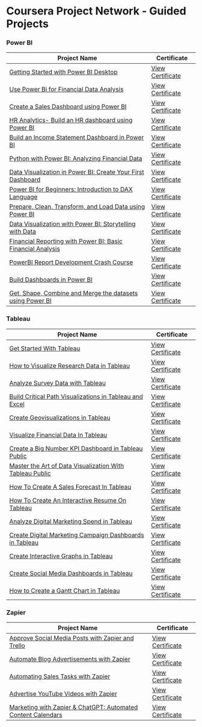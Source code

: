 # Coursera Project Network - Guided Projects

### Power BI

| Project Name                                                | Certificate                                               |
|------------------------------------------------------------|-----------------------------------------------------------|
| [Getting Started with Power BI Desktop](https://www.coursera.org/projects/power-bi-desktop) | [View Certificate](https://coursera.org/share/c8e16eba6e795e3361faa83b90c33db6) |
| [Use Power Bi for Financial Data Analysis](https://www.coursera.org/projects/use-power-bi-for-financial-data-analysis-project) | [View Certificate](https://coursera.org/share/62e46d9290f811a88f3dd8a00200237e) |
| [Create a Sales Dashboard using Power BI](https://www.coursera.org/projects/create-sales-dashboard-using-power-bi) | [View Certificate](https://coursera.org/share/96bee138ec98dd7fae29c140cc02f1d5) |
| [HR Analytics- Build an HR dashboard using Power BI](https://www.coursera.org/projects/hr-analytics-build-hr-dashboard-using-power-bi) | [View Certificate](https://coursera.org/share/a365739d0558f90d493d2a3c43105a2a) |
| [Build an Income Statement Dashboard in Power BI](https://www.coursera.org/projects/build-an-income-statement-dashboard-in-power-bi) | [View Certificate]() |
| [Python with Power BI: Analyzing Financial Data](https://www.coursera.org/projects/python-with-power-bi-analyzing-financial-data) | [View Certificate]() |
| [Data Visualization in Power BI: Create Your First Dashboard](https://www.coursera.org/projects/data-visualization-in-power-bi-create-your-first-dashboard) | [View Certificate]() |
| [Power BI for Beginners: Introduction to DAX Language](https://www.coursera.org/projects/powerbi-for-beginners-introduction-to-dax-language) | [View Certificate]() |
| [Prepare, Clean, Transform, and Load Data using Power BI](https://www.coursera.org/projects/prepare-clean-transform-and-load-data-using-powerbi) | [View Certificate]() |
| [Data Visualization with Power BI: Storytelling with Data](https://www.coursera.org/projects/data-visualization-with-power-bi-storytelling-with-data) | [View Certificate]() |
| [Financial Reporting with Power BI: Basic Financial Analysis](https://www.coursera.org/projects/financial-reporting-with-power-bi-financial-analysis) | [View Certificate]() |
| [PowerBI Report Development Crash Course](https://www.coursera.org/projects/powerbi-report-development-crash-course-wdnos) | [View Certificate]() |
| [Build Dashboards in Power BI](https://www.coursera.org/projects/build-dashboards-power-bi) | [View Certificate]() |
| [Get, Shape, Combine and Merge the datasets using Power BI](https://www.coursera.org/projects/get-shape-combine-and-merge-the-datasets-using-power-bi) | [View Certificate]() |

### Tableau

| Project Name | Certificate |
|--------------|-------------|
| [Get Started With Tableau](https://www.coursera.org/projects/get-started-tableau) | [View Certificate]() |
| [How to Visualize Research Data in Tableau](https://www.coursera.org/projects/how-visualize-research-data-tableau) | [View Certificate]() |
| [Analyze Survey Data with Tableau](https://www.coursera.org/projects/analyze-survey-data-tableau) | [View Certificate]() |
| [Build Critical Path Visualizations in Tableau and Excel](https://www.coursera.org/projects/build-critical-path-visualizations-tableau-and-excel) | [View Certificate]() |
| [Create Geovisualizations in Tableau](https://www.coursera.org/projects/create-geovisualizations-tableau) | [View Certificate]() |
| [Visualize Financial Data In Tableau](https://www.coursera.org/projects/visualize-financial-data-tableau) | [View Certificate]() |
| [Create a Big Number KPI Dashboard in Tableau Public](https://www.coursera.org/projects/create-big-number-kpi-dashboard-tableau-public) | [View Certificate]() |
| [Master the Art of Data Visualization With Tableau Public](https://www.coursera.org/projects/master-data-visualization-tableau) | [View Certificate]() |
| [How To Create A Sales Forecast In Tableau](https://www.coursera.org/projects/how-to-create-a-sales-forecast-in-tableau) | [View Certificate]() |
| [How To Create An Interactive Resume On Tableau](https://www.coursera.org/projects/how-create-interactive-resume-tableau) | [View Certificate]() |
| [Analyze Digital Marketing Spend in Tableau](https://www.coursera.org/projects/analyze-digital-marketing-spend-tableau) | [View Certificate]() |
| [Create Digital Marketing Campaign Dashboards in Tableau](https://www.coursera.org/projects/create-digital-marketing-campaign-dashboards-tableau) | [View Certificate]() |
| [Create Interactive Graphs in Tableau](https://www.coursera.org/projects/create-interactive-graphs-tableau) | [View Certificate]() |
| [Create Social Media Dashboards in Tableau](https://www.coursera.org/projects/create-social-media-dashboards-tableau-ayild) | [View Certificate]() |
| [How to Create a Gantt Chart in Tableau](https://www.coursera.org/projects/how-create-gantt-chart-tableau) | [View Certificate]() |

### Zapier

| Project Name | Certificate |
|--------------|-------------|
| [Approve Social Media Posts with Zapier and Trello](https://www.coursera.org/projects/approve-social-media-zapier-trello) | [View Certificate]() |
| [Automate Blog Advertisements with Zapier](https://www.coursera.org/projects/automate-blog-advertisements-zapier) | [View Certificate]() |
| [Automating Sales Tasks with Zapier](https://www.coursera.org/projects/automating-sales-tasks-zapier) | [View Certificate]() |
| [Advertise YouTube Videos with Zapier](https://www.coursera.org/projects/advertise-youtube-videos-zapier) | [View Certificate]() |
| [Marketing with Zapier & ChatGPT: Automated Content Calendars](https://www.coursera.org/projects/marketing-with-zapier--chatgpt-automated-content-calendars) | [View Certificate]() |
